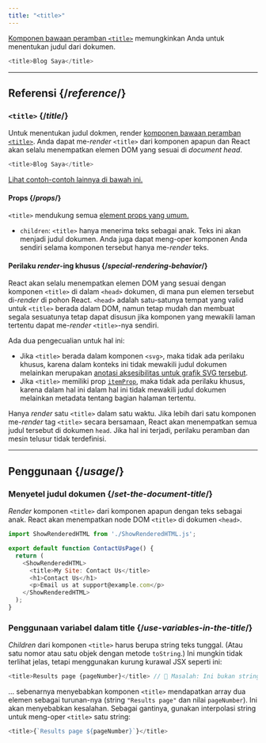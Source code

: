 ```yaml
---
title: "<title>"
---
```


<Intro>

[Komponen bawaan peramban `<title>`](https://developer.mozilla.org/en-US/docs/Web/HTML/Element/title) memungkinkan Anda untuk menentukan judul dari dokumen.

```js
<title>Blog Saya</title>
```

</Intro>

<InlineToc />

---

## Referensi {/*reference*/}

### `<title>` {/*title*/}

Untuk menentukan judul dokmen, render [komponen bawaan peramban `<title>`](https://developer.mozilla.org/en-US/docs/Web/HTML/Element/title). Anda dapat me-*render* `<title>` dari komponen apapun dan React akan selalu menempatkan elemen DOM yang sesuai di *document head*.

```js
<title>Blog Saya</title>
```

[Lihat contoh-contoh lainnya di bawah ini.](#usage)

#### Props {/*props*/}

`<title>` mendukung semua [element props yang umum.](/reference/react-dom/components/common#props)

* `children`: `<title>` hanya menerima teks sebagai anak. Teks ini akan menjadi judul dokumen. Anda juga dapat meng-oper komponen Anda sendiri selama komponen tersebut hanya me-*render* teks.

#### Perilaku *render*-ing khusus {/*special-rendering-behavior*/}

React akan selalu menempatkan elemen DOM yang sesuai dengan komponen `<title>` di dalam `<head>` dokumen, di mana pun elemen tersebut di-*render* di pohon React. `<head>` adalah satu-satunya tempat yang valid untuk `<title>` berada dalam DOM, namun tetap mudah dan membuat segala sesuatunya tetap dapat disusun jika komponen yang mewakili laman tertentu dapat me-*render* `<title>`-nya sendiri. 

Ada dua pengecualian untuk hal ini:
* Jika `<title>` berada dalam komponen `<svg>`, maka tidak ada perilaku khusus, karena dalam konteks ini tidak mewakili judul dokumen melainkan merupakan [anotasi aksesibilitas untuk grafik SVG tersebut](https://developer.mozilla.org/en-US/docs/Web/SVG/Element/title).
* Jika `<title>` memiliki prop [`itemProp`](https://developer.mozilla.org/en-US/docs/Web/HTML/Global_attributes/itemprop), maka tidak ada perilaku khusus, karena dalam hal ini dalam hal ini tidak mewakili judul dokumen melainkan metadata tentang bagian halaman tertentu.

<Pitfall>

Hanya *render* satu `<title>` dalam satu waktu. Jika lebih dari satu komponen me-*render* tag `<title>` secara bersamaan, React akan menempatkan semua judul tersebut di dokumen `head`. Jika hal ini terjadi, perilaku peramban dan mesin telusur tidak terdefinisi.

</Pitfall>

---

## Penggunaan {/*usage*/}

### Menyetel judul dokumen {/*set-the-document-title*/}

*Render* komponen `<title>` dari komponen apapun dengan teks sebagai anak. React akan menempatkan node DOM `<title>` di dokumen `<head>`.

<SandpackWithHTMLOutput>

```js src/App.js active
import ShowRenderedHTML from './ShowRenderedHTML.js';

export default function ContactUsPage() {
  return (
    <ShowRenderedHTML>
      <title>My Site: Contact Us</title>
      <h1>Contact Us</h1>
      <p>Email us at support@example.com</p>
    </ShowRenderedHTML>
  );
}
```

</SandpackWithHTMLOutput>

### Penggunaan variabel dalam title {/*use-variables-in-the-title*/}

*Children* dari komponen `<title>` harus berupa string teks tunggal. (Atau satu nomor atau satu objek dengan metode `toString`.) Ini mungkin tidak terlihat jelas, tetapi menggunakan kurung kurawal JSX seperti ini:

```js
<title>Results page {pageNumber}</title> // 🔴 Masalah: Ini bukan string tunggal
```

... sebenarnya menyebabkan komponen `<title>` mendapatkan array dua elemen sebagai turunan-nya (string `"Results page"` dan nilai `pageNumber`). Ini akan menyebabkan kesalahan. Sebagai gantinya, gunakan interpolasi string untuk meng-oper `<title>` satu string:

```js
<title>{`Results page ${pageNumber}`}</title>
```

